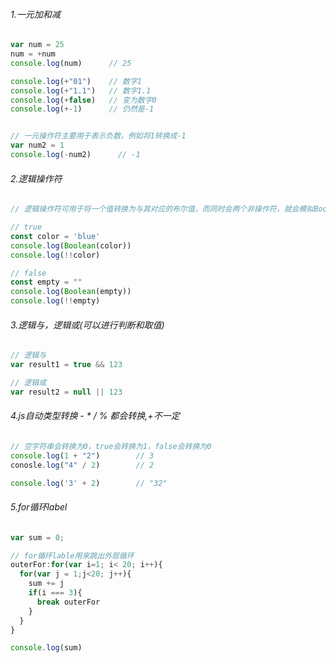 ###### 1.一元加和减

```js
var num = 25
num = +num  
console.log(num)      // 25

console.log(+"01")    // 数字1
console.log(+"1.1")   // 数字1.1
console.log(+false)   // 变为数字0
console.log(+-1)      // 仍然是-1


// 一元操作符主要用于表示负数，例如将1转换成-1
var num2 = 1
console.log(-num2)      // -1
```

###### 2.逻辑操作符

```js
// 逻辑操作符可用于将一个值转换为与其对应的布尔值，而同时会两个非操作符，就会模拟Boolean()转型函数的行为

// true
const color = 'blue'
console.log(Boolean(color))
console.log(!!color)

// false
const empty = ""
console.log(Boolean(empty))
console.log(!!empty)
```

###### 3.逻辑与，逻辑或(可以进行判断和取值)

```js
// 逻辑与
var result1 = true && 123

// 逻辑或
var result2 = null || 123
```

###### 4.js自动类型转换  - * / % 都会转换,+不一定 

```js
// 空字符串会转换为0，true会转换为1，false会转换为0
console.log(1 + "2")		// 3
conosle.log("4" / 2)		// 2

console.log('3' + 2)		// "32"
```

###### 5.for循环label

```js
var sum = 0;

// for循环lable用来跳出外层循环 
outerFor:for(var i=1; i< 20; i++){
  for(var j = 1;j<20; j++){
    sum += j
    if(i === 3){
      break outerFor
    }
  }
}

console.log(sum)
```

